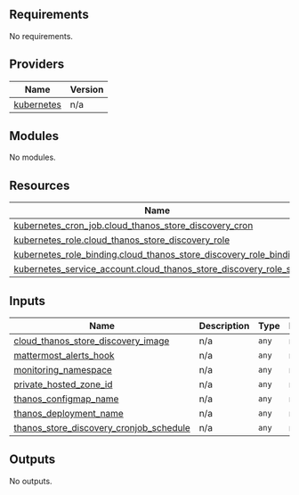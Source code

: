 ## Requirements

No requirements.

## Providers

| Name | Version |
|------|---------|
| <a name="provider_kubernetes"></a> [kubernetes](#provider\_kubernetes) | n/a |

## Modules

No modules.

## Resources

| Name | Type |
|------|------|
| [kubernetes_cron_job.cloud_thanos_store_discovery_cron](https://registry.terraform.io/providers/hashicorp/kubernetes/latest/docs/resources/cron_job) | resource |
| [kubernetes_role.cloud_thanos_store_discovery_role](https://registry.terraform.io/providers/hashicorp/kubernetes/latest/docs/resources/role) | resource |
| [kubernetes_role_binding.cloud_thanos_store_discovery_role_binding](https://registry.terraform.io/providers/hashicorp/kubernetes/latest/docs/resources/role_binding) | resource |
| [kubernetes_service_account.cloud_thanos_store_discovery_role_sa](https://registry.terraform.io/providers/hashicorp/kubernetes/latest/docs/resources/service_account) | resource |

## Inputs

| Name | Description | Type | Default | Required |
|------|-------------|------|---------|:--------:|
| <a name="input_cloud_thanos_store_discovery_image"></a> [cloud\_thanos\_store\_discovery\_image](#input\_cloud\_thanos\_store\_discovery\_image) | n/a | `any` | n/a | yes |
| <a name="input_mattermost_alerts_hook"></a> [mattermost\_alerts\_hook](#input\_mattermost\_alerts\_hook) | n/a | `any` | n/a | yes |
| <a name="input_monitoring_namespace"></a> [monitoring\_namespace](#input\_monitoring\_namespace) | n/a | `any` | n/a | yes |
| <a name="input_private_hosted_zone_id"></a> [private\_hosted\_zone\_id](#input\_private\_hosted\_zone\_id) | n/a | `any` | n/a | yes |
| <a name="input_thanos_configmap_name"></a> [thanos\_configmap\_name](#input\_thanos\_configmap\_name) | n/a | `any` | n/a | yes |
| <a name="input_thanos_deployment_name"></a> [thanos\_deployment\_name](#input\_thanos\_deployment\_name) | n/a | `any` | n/a | yes |
| <a name="input_thanos_store_discovery_cronjob_schedule"></a> [thanos\_store\_discovery\_cronjob\_schedule](#input\_thanos\_store\_discovery\_cronjob\_schedule) | n/a | `any` | n/a | yes |

## Outputs

No outputs.
